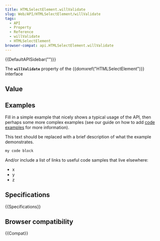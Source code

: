 ```yaml
---
title: HTMLSelectElement.willValidate
slug: Web/API/HTMLSelectElement/willValidate
tags:
  - API
  - Property
  - Reference
  - willValidate
  - HTMLSelectElement
browser-compat: api.HTMLSelectElement.willValidate
---
```

{{DefaultAPISidebar("")}}

The **`willValidate`** property of the {{domxref("HTMLSelectElement")}} interface 

## Value



## Examples

Fill in a simple example that nicely shows a typical usage of the API, then perhaps some more complex examples (see our guide on how to add [code examples](/en-US/docs/MDN/Contribute/Structures/Code_examples) for more information).

This text should be replaced with a brief description of what the example demonstrates.

```js
my code block
```

And/or include a list of links to useful code samples that live elsewhere:

*   x
*   y
*   z

## Specifications

{{Specifications}}

## Browser compatibility

{{Compat}}


